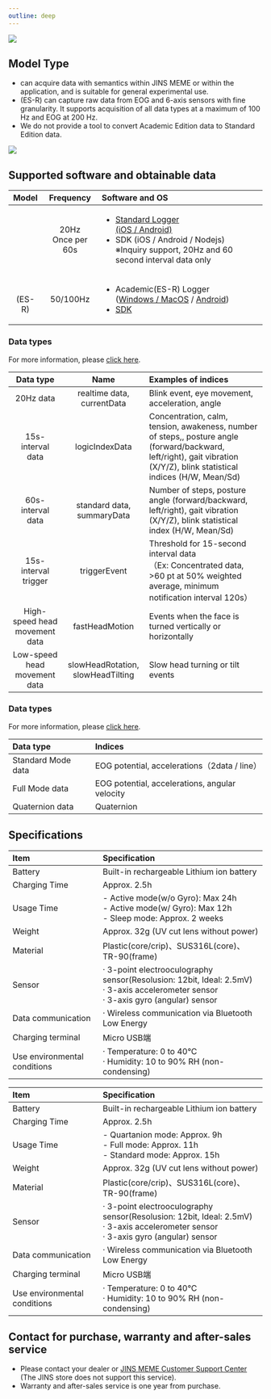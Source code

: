 ```yaml
---
outline: deep
---
```


![](/images/title.png)

## Model Type

- <Badge type="tip" text="Standard" />can acquire data with semantics within JINS MEME or within the application, and is suitable for general experimental use.
- <Badge type="danger" text="Academic" />(ES-R) can capture raw data from EOG and 6-axis sensors with fine granularity. It supports acquisition of all data types at a maximum of 100 Hz and EOG at 200 Hz.
- We do not provide a tool to convert Academic Edition data to Standard Edition data.

![](/images/schematics.png)

## Supported software and obtainable data 

| Model | Frequency | Software and OS |
| :---: | :---: | :--- |
| <Badge type="tip" text="Standard" /> | 20Hz<br/>Once per 60s | <ul><li>[Standard Logger<br/> (iOS / Android)](/software/es/logger_app)</li><li>SDK (iOS / Android / Nodejs)<br/>※Inquiry support, 20Hz and 60 second interval data only</li></ul> |
| <Badge type="danger" text="Academic" /><br/>(ES-R) | 50/100Hz | <ul><li>Academic(ES-R) Logger<br/>([Windows / MacOS](/software/with-pc/) / [Android](/software/with-android/))</li><li>[SDK](https://github.com/jins-meme/ES_R-Development-Kit)</li></ul>  |

### Data types<Badge type="tip" text="Standard" />

For more information, please [click here](/doc/data_es).

| Data type | Name | Examples of indices |
|:---:|:---:|:---|
| 20Hz data | realtime data, currentData | Blink event, eye movement, acceleration, angle |
| 15s-interval data | logicIndexData | Concentration, calm, tension, awakeness, number of steps,, posture angle (forward/backward, left/right), gait vibration (X/Y/Z), blink statistical indices (H/W, Mean/Sd) |
| 60s-interval data | standard data, summaryData | Number of steps, posture angle (forward/backward, left/right), gait vibration (X/Y/Z), blink statistical index (H/W, Mean/Sd) | 
| 15s-interval trigger | triggerEvent | Threshold for 15-second interval data<br/>（Ex: Concentrated data, >60 pt at 50% weighted average, minimum notification interval 120s） |
| High-speed head movement data | fastHeadMotion | Events when the face is turned vertically or horizontally |
| Low-speed head movement data | slowHeadRotation, slowHeadTilting | Slow head turning or tilt events |

### Data types<Badge type="danger" text="Academic" /> 

For more information, please [click here](/doc/data_esr).

| Data type | Indices |
|:---|:---|
| Standard Mode data | EOG potential, accelerations（2data / line） |
| Full Mode data | EOG potential, accelerations, angular velocity |
| Quaternion data | Quaternion |


## Specifications

<Badge type="tip" text="Standard" />

| Item | Specification |
|:---|:---|
| Battery | Built-in rechargeable Lithium ion battery |
| Charging Time | Approx. 2.5h |
| Usage Time | - Active mode(w/o Gyro): Max 24h<br>- Active mode(w/ Gyro): Max 12h<br>- Sleep mode: Approx. 2 weeks |
| Weight | Approx. 32g (UV cut lens without power) |
| Material |  Plastic(core/crip)、SUS316L(core)、TR-90(frame) |
| Sensor | · 3-point electrooculography sensor(Resolusion: 12bit, Ideal: 2.5mV)<br>· 3-axis accelerometer sensor<br>· 3-axis gyro (angular) sensor |
| Data communication | · Wireless communication via Bluetooth Low Energy |
| Charging terminal | Micro  USB端 |
| Use environmental conditions | · Temperature: 0 to 40°C<br>· Humidity: 10 to 90% RH (non-condensing) |

<Badge type="danger" text="Academic" />

| Item | Specification |
|:---|:---|
| Battery | Built-in rechargeable Lithium ion battery |
| Charging Time | Approx. 2.5h |
| Usage Time | - Quartanion mode: Approx. 9h<br>- Full mode: Approx. 11h<br>- Standard mode: Approx. 15h |
| Weight | Approx. 32g (UV cut lens without power) |
| Material |  Plastic(core/crip)、SUS316L(core)、TR-90(frame) |
| Sensor | · 3-point electrooculography sensor(Resolusion: 12bit, Ideal: 2.5mV)<br>· 3-axis accelerometer sensor<br>· 3-axis gyro (angular) sensor |
| Data communication | · Wireless communication via Bluetooth Low Energy |
| Charging terminal | Micro  USB端 |
| Use environmental conditions | · Temperature: 0 to 40°C<br>· Humidity: 10 to 90% RH (non-condensing) |

## Contact for purchase, warranty and after-sales service

- Please contact your dealer or [JINS MEME Customer Support Center](https://jinsmeme.com/support) (The JINS store does not support this service).
- Warranty and after-sales service is one year from purchase.
